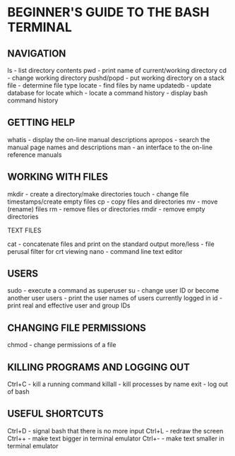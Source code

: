 # BEGINNER'S GUIDE TO THE BASH TERMINAL

## NAVIGATION

ls - list directory contents
pwd - print name of current/working directory
cd - change working directory
pushd/popd - put working directory on a stack
file - determine file type
locate - find files by name
updatedb - update database for locate
which - locate a command
history - display bash command history

## GETTING HELP

whatis - display the on-line manual descriptions
apropos - search the manual page names and descriptions
man - an interface to the on-line reference manuals

## WORKING WITH FILES

mkdir - create a directory/make directories
touch - change file timestamps/create empty files
cp - copy files and directories
mv - move (rename) files
rm - remove files or directories
rmdir - remove empty directories

TEXT FILES

cat - concatenate files and print on the standard output
more/less - file perusal filter for crt viewing
nano - command line text editor

## USERS

sudo - execute a command as superuser
su - change user ID or become another user
users - print the user names of users currently logged in
id - print real and effective user and group IDs

## CHANGING FILE PERMISSIONS

chmod - change permissions of a file

## KILLING PROGRAMS AND LOGGING OUT

Ctrl+C - kill a running command
killall - kill processes by name
exit - log out of bash

## USEFUL SHORTCUTS

Ctrl+D - signal bash that there is no more input
Ctrl+L - redraw the screen
Ctrl++ - make text bigger in terminal emulator
Ctrl+- - make text smaller in terminal emulator
